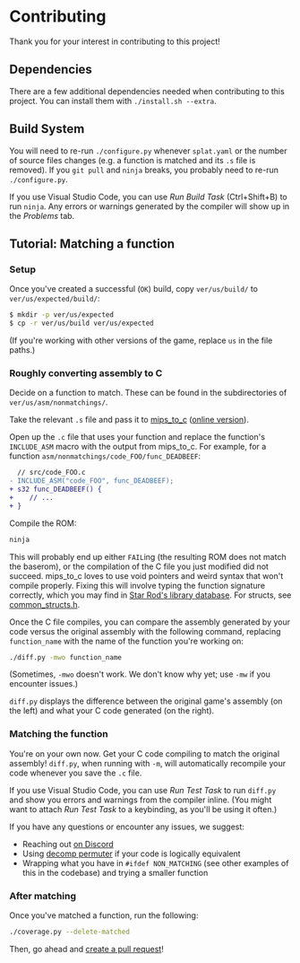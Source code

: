# Contributing

Thank you for your interest in contributing to this project!

## Dependencies

There are a few additional dependencies needed when contributing to this project. You can install them with `./install.sh --extra`.


## Build System

You will need to re-run `./configure.py` whenever `splat.yaml` or the number of source files changes (e.g. a function is matched and its `.s` file is removed). If you `git pull` and `ninja` breaks, you probably need to re-run `./configure.py`.

If you use Visual Studio Code, you can use _Run Build Task_ (Ctrl+Shift+B) to run `ninja`. Any errors or warnings generated by the compiler will show up in the _Problems_ tab.


## Tutorial: Matching a function

### Setup

Once you've created a successful (`OK`) build, copy `ver/us/build/` to `ver/us/expected/build/`:

```sh
$ mkdir -p ver/us/expected
$ cp -r ver/us/build ver/us/expected
```

(If you're working with other versions of the game, replace `us` in the file paths.)

### Roughly converting assembly to C

Decide on a function to match. These can be found in the subdirectories of `ver/us/asm/nonmatchings/`.

Take the relevant `.s` file and pass it to [mips_to_c](https://github.com/matt-kempster/mips_to_c) ([online version](https://simonsoftware.se/other/mips_to_c.py)).

Open up the `.c` file that uses your function and replace the function's `INCLUDE_ASM` macro with the output from mips_to_c. For example, for a function `asm/nonmatchings/code_FOO/func_DEADBEEF`:

```diff
  // src/code_FOO.c
- INCLUDE_ASM("code_FOO", func_DEADBEEF);
+ s32 func_DEADBEEF() {
+    // ...
+ }
```

Compile the ROM:

```sh
ninja
```

This will probably end up either `FAIL`ing (the resulting ROM does not match the baserom), or the compilation of the C file you just modified did not succeed. mips_to_c loves to use void pointers and weird syntax that won't compile properly. Fixing this will involve typing the function signature correctly, which you may find in [Star Rod's library database](https://github.com/nanaian/star-rod/blob/master/database/common_func_library.lib). For structs, see [common_structs.h](include/common_structs.h).

Once the C file compiles, you can compare the assembly generated by your code versus the original assembly with the following command, replacing `function_name` with the name of the function you're working on:

```sh
./diff.py -mwo function_name
```

(Sometimes, `-mwo` doesn't work. We don't know why yet; use `-mw` if you encounter issues.)

`diff.py` displays the difference between the original game's assembly (on the left) and what your C code generated (on the right).

### Matching the function

You're on your own now. Get your C code compiling to match the original assembly! `diff.py`, when running with `-m`, will automatically recompile your code whenever you save the `.c` file.

If you use Visual Studio Code, you can use _Run Test Task_ to run `diff.py` and show you errors and warnings from the compiler inline. (You might want to attach _Run Test Task_ to a keybinding, as you'll be using it often.)

If you have any questions or encounter any issues, we suggest:

- Reaching out [on Discord](https://discord.gg/urUm3VG)
- Using [decomp permuter](https://github.com/simonlindholm/decomp-permuter) if your code is logically equivalent
- Wrapping what you have in `#ifdef NON_MATCHING` (see other examples of this in the codebase) and trying a smaller function

### After matching

Once you've matched a function, run the following:

```sh
./coverage.py --delete-matched
```

Then, go ahead and [create a pull request](https://github.com/pmret/papermario/pulls)!
